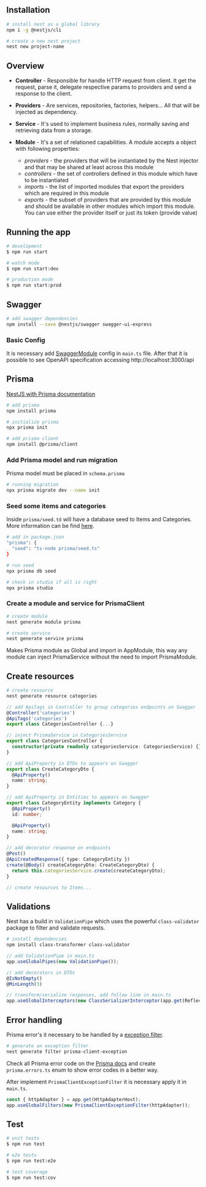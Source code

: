 ## Installation

```bash
# install nest as a global library
npm i -g @nestjs/cli

# create a new nest project
nest new project-name
```

## Overview

- **Controller** - Responsible for handle HTTP request from client. It get the request, parse it, delegate respective params to providers and send a response to the client.

- **Providers** - Are services, repositories, factories, helpers... All that will be injected as dependency.

- **Service** - It's used to implement business rules, normally saving and retrieving data from a storage.

- **Module** - It's a set of relationed capabilities. A module accepts a object with following properties:
  - _providers_ - the providers that will be instantiated by the Nest injector and that may be shared at least across this module
  - _controllers_ - the set of controllers defined in this module which have to be instantiated
  - _imports_ - the list of imported modules that export the providers which are required in this module
  - _exports_ - the subset of providers that are provided by this module and should be available in other modules which import this module. You can use either the provider itself or just its token (provide value)

## Running the app

```bash
# development
$ npm run start

# watch mode
$ npm run start:dev

# production mode
$ npm run start:prod
```

## Swagger

```bash
# add swagger dependencies
npm install --save @nestjs/swagger swagger-ui-express
```

### Basic Config

It is necessary add [SwaggerModule](https://docs.nestjs.com/openapi/introduction#bootstrap) config in `main.ts` file.
After that it is possible to see OpenAPI specification accessing http://localhost:3000/api

## Prisma

[NestJS with Prisma documentation](https://docs.nestjs.com/recipes/prisma)

```bash
# add prisma
npm install prisma

# initialize prisma
npx prisma init

# add prisma client
npm install @prisma/client
```

### Add Prisma model and run migration

Prisma model must be placed in `schema.prisma`

```bash
# running migration
npx prisma migrate dev --name init
```

### Seed some items and categories

Inside `prisma/seed.td` will have a database seed to Items and Categories. More information can be find [here](https://www.prisma.io/docs/guides/database/seed-database).

```bash
# add in package.json
"prisma": {
  "seed": "ts-node prisma/seed.ts"
}

# run seed
npx prisma db seed

# check in studio if all is right
npx prisma studio
```

### Create a module and service for PrismaClient

```bash
# create module
nest generate module prisma

# create service
nest generate service prisma
```

Makes Prisma module as Global and import in AppModule, this way any module can inject PrismaService without the need to import PrismaModule.

## Create resources

```bash
# create resource
nest generate resource categories
```

```typescript
// add ApiTags in Controller to group categories endpoints on Swagger
@Controller('categories')
@ApiTags('categories')
export class CategoriesController {...}

// inject PrismaService in CategoriesService
export class CategoriesController {
  constructor(private readonly categoriesService: CategoriesService) {}
}

// add ApiProperty in DTOs to appears on Swagger
export class CreateCategoryDto {
  @ApiProperty()
  name: string;
}

// add ApiProperty in Entities to appears on Swagger
export class CategoryEntity implements Category {
  @ApiProperty()
  id: number;

  @ApiProperty()
  name: string;
}

// add decorator response on endpoints
@Post()
@ApiCreatedResponse({ type: CategoryEntity })
create(@Body() createCategoryDto: CreateCategoryDto) {
  return this.categoriesService.create(createCategoryDto);
}

// create resources to Items...
```

## Validations

Nest has a build in `ValidationPipe` which uses the powerful `class-validator` package to filter and validate requests.

```bash
# install dependencies
npm install class-transformer class-validator
```

```typescript
// add ValidationPipe in main.ts
app.useGlobalPipes(new ValidationPipe());

// add decorators in DTOs
@IsNotEmpty()
@MinLength(3)

// transform/serialize responses, add follow line in main.ts
app.useGlobalInterceptors(new ClassSerializerInterceptor(app.get(Reflector)));
```

## Error handling

Prisma error's it necessary to be handled by a [exception filter](https://docs.nestjs.com/exception-filters).

```bash
# generate an exception filter
nest generate filter prisma-client-exception
```

Check all Prisma error code on the [Prisma docs]() and create `prisma.errors.ts` enum to show error codes in a better way.

After implement `PrismaClientExceptionFilter` it is necessary apply it in `main.ts`.

```typescript
const { httpAdapter } = app.get(HttpAdapterHost);
app.useGlobalFilters(new PrismaClientExceptionFilter(httpAdapter));
```

## Test

```bash
# unit tests
$ npm run test

# e2e tests
$ npm run test:e2e

# test coverage
$ npm run test:cov
```
